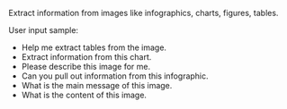 Extract information from images like infographics, charts, figures, tables.

User input sample:

- Help me extract tables from the image.
- Extract information from this chart.
- Please describe this image for me.
- Can you pull out information from this infographic.
- What is the main message of this image.
- What is the content of this image.
